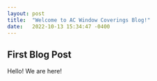 ```yaml
---
layout: post
title:  "Welcome to AC Window Coverings Blog!"
date:   2022-10-13 15:34:47 -0400
---
```

## First Blog Post
Hello! We are here!
